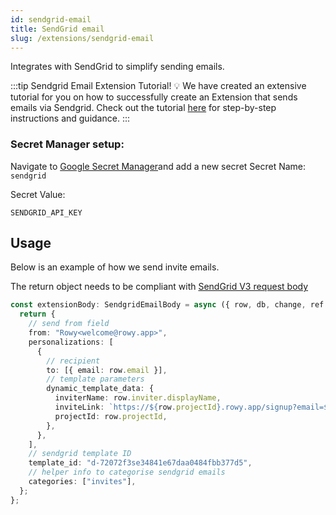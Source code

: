 ```yaml
---
id: sendgrid-email
title: SendGrid email
slug: /extensions/sendgrid-email
---
```


Integrates with SendGrid to simplify sending emails.

:::tip Sendgrid Email Extension Tutorial! 💡
We have created an extensive tutorial for you on how to successfully create an Extension that sends emails via Sendgrid. Check out the tutorial [here](../tutorials/sendgrid-emails) for step-by-step instructions and guidance.
:::

### Secret Manager setup:

Navigate to [Google Secret Manager](https://cloud.google.com/secret-manager)and add a new secret
Secret Name: `sendgrid`

Secret Value:

```
SENDGRID_API_KEY
```

## Usage

Below is an example of how we send invite emails.

The return object needs to be compliant with
[SendGrid V3 request body](https://sendgrid.api-docs.io/v3.0/mail-send/v3-mail-send)

```typescript
const extensionBody: SendgridEmailBody = async ({ row, db, change, ref }) => {
  return {
    // send from field
    from: "Rowy<welcome@rowy.app>",
    personalizations: [
      {
        // recipient
        to: [{ email: row.email }],
        // template parameters
        dynamic_template_data: {
          inviterName: row.inviter.displayName,
          inviteLink: `https://${row.projectId}.rowy.app/signup?email=${row.email}`,
          projectId: row.projectId,
        },
      },
    ],
    // sendgrid template ID
    template_id: "d-72072f3se34841e67daa0484fbb377d5",
    // helper info to categorise sendgrid emails
    categories: ["invites"],
  };
};
```
